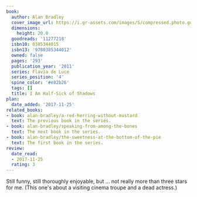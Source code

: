 ```yaml
---
book:
  author: Alan Bradley
  cover_image_url: https://i.gr-assets.com/images/S/compressed.photo.goodreads.com/books/1409945571l/11277218.jpg
  dimensions:
    height: 20.0
  goodreads: '11277218'
  isbn10: 0385344015
  isbn13: '9780385344012'
  owned: false
  pages: '293'
  publication_year: '2011'
  series: Flavia de Luce
  series_position: '4'
  spine_color: '#e82b26'
  tags: []
  title: I Am Half-Sick of Shadows
plan:
  date_added: '2017-11-25'
related_books:
- book: alan-bradley/a-red-herring-without-mustard
  text: The previous book in the series.
- book: alan-bradley/speaking-from-among-the-bones
  text: The next book in the series.
- book: alan-bradley/the-sweetness-at-the-bottom-of-the-pie
  text: The first book in the series.
review:
  date_read:
  - 2017-11-25
  rating: 3
---
```


Still funny, still thoroughly enjoyable, but … not really more than three stars for me. (This one's about a visiting cinema troupe and a dead actress.)
